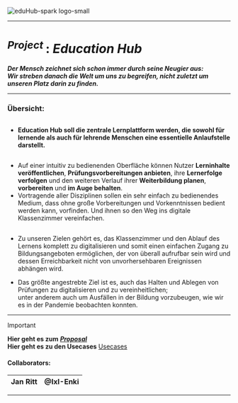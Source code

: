 <!-------------------------------------------------------------------------------------------------------------------------------------       
    📕Cheatsheets:     https://github.com/skills  
    📙Get started:     https://docs.github.com/en/get-started  
    📗Quickstart:      https://docs.github.com/en/get-started/writing-on-github/getting-started-with-writing-and-formatting-on-github/quickstart-for-writing-on-github  
    📘Basic Syntax:    https://docs.github.com/en/get-started/writing-on-github/getting-started-with-writing-and-formatting-on-github/basic-writing-and-formatting-syntax  
--------------------------------------------------------------------------------------------------------------------------------------->

![eduHub-spark logo-small](https://github.com/IxI-Enki/education-hub/blob/main/Visuals_Project-Proposal/eduhubLogo_2024_5mb.png?raw=true)

---

# <sup> *Project* </sup> : ***Education Hub***  

  ***Der Mensch zeichnet sich schon immer durch seine Neugier aus:***  
   ***Wir streben danach die Welt um uns zu begreifen, nicht zuletzt um unseren Platz darin zu finden.***  

---
### **Übersicht:**

<sub><sup>
---
</sup></sub>
 - #### Education Hub soll **die zentrale Lernplattform** werden, die sowohl für lernende als auch für lehrende Menschen eine essentielle Anlaufstelle darstellt.

<sub><sup>
---
</sup></sub>
- Auf einer intuitiv zu bedienenden Oberfläche können Nutzer **Lerninhalte veröffentlichen**, **Prüfungsvorbereitungen anbieten**, ihre **Lernerfolge verfolgen** und den weiteren Verlauf ihrer **Weiterbildung planen**, **vorbereiten** und **im Auge behalten**.  
- Vortragende aller Disziplinen sollen ein sehr einfach zu bedienendes Medium, dass ohne große Vorbereitungen und Vorkenntnissen bedient werden kann, vorfinden. Und ihnen so den Weg ins digitale Klassenzimmer vereinfachen.
  
<sub><sup>
---
</sup></sub>
- Zu unseren Zielen gehört es, das Klassenzimmer und den Ablauf des Lernens komplett zu digitalisieren und somit einen einfachen Zugang zu Bildungsangeboten ermöglichen, der von überall aufrufbar sein wird und dessen Erreichbarkeit nicht von unvorhersehbaren Ereignissen abhängen wird.  

- Das größte angestrebte Ziel ist es, auch das Halten und Ablegen von Prüfungen zu digitalisieren und zu vereinheitlichen;  
   unter anderem auch um Ausfällen in der Bildung vorzubeugen, wie wir es in der Pandemie beobachten konnten.

---



> [!IMPORTANT]
> **Hier geht es zum** [ ***Proposal*** ](https://github.com/IxI-Enki/Uebung-syp-002/blob/main/EducationHub.md)  
> **Hier geht es zu den Usecases** [Usecases](https://github.com/IxI-Enki/education-hub/blob/main/Notes_Project-Proposal/eduHub_HELL.jpg)  
> #### **Collaborators:**  
>     
>   | Jan Ritt | @IxI-Enki |
>   | ---: | :--- |

---

